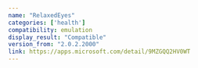 ```yaml
---
name: "RelaxedEyes"
categories: ['health']
compatibility: emulation
display_result: "Compatible"
version_from: "2.0.2.2000"
link: https://apps.microsoft.com/detail/9MZGQQ2HV0WT
---
```

